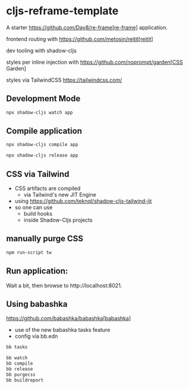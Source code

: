 # cljs-reframe-template

A starter https://github.com/Day8/re-frame[re-frame] application.

frontend routing with https://github.com/metosin/reitit[reitit]

dev tooling with shadow-cljs

styles per inline injection with https://github.com/noprompt/garden[CSS Garden]

styles via TailwindCSS https://tailwindcss.com/ 

## Development Mode


```bash
npx shadow-cljs watch app
```


## Compile application

```bash
npx shadow-cljs compile app
```

```bash
npx shadow-cljs release app
```

## CSS via Tailwind

- CSS artifacts are compiled 
    - via Tailwind's new JIT Engine
- using https://github.com/teknql/shadow-cljs-tailwind-jit 
- so one can use 
    - build hooks
    - inside Shadow-Cljs projects

## manually purge CSS

```bash
npm run-script tw
```

## Run application:

Wait a bit, then browse to http://localhost:8021.

## Using babashka

https://github.com/babashka/babashka[babashka]

- use of the new babashka tasks feature
- config via bb.edn

```bash
bb tasks
```

```bash
bb watch
bb compile
bb release
bb purgecss
bb buildreport
```

